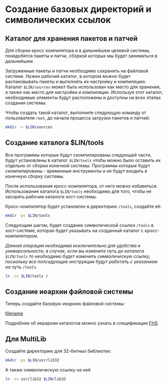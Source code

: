 ﻿# Создание базовых директорий и символических ссылок

## Каталог для хранения пакетов и патчей
Для сборки кросс компилятора и в дальнейшем целевой системы, понядобятся пакеты и патчи, сборкой которых мы будет заниматься в дальнейшем.

Загруженные пакеты и патчи необходимо сохранить на файловой системе. Нужен рабочий каталог, в котором можно будет распаковывать пакеты и выполнять их настройку и компиляцию. Каталог ``$LIN/sources`` может быть использован как место для хранения, а также как место для настройки и компиляции. Используя этот каталог, необходимые элементы будут расположены и доступны на всех этапах создания системы.

Чтобы создать такой каталог, выполните следующую команду от пользователя ``root``, до начала процесса загрузки пакетов и патчей:

```bash
mkdir -v $LIN/sources
```

## Создание каталога $LIN/tools

Все программы которые будут скомпилированы следующей части, будут установлены в каталог ``$LIN/tools`` чтобы можно было оставить их отдельно от сборки конечной системы. Программы которые будут скомпилированы - временные инструменты и не будут входить в конечную сборку системы.

После использования кросс-компилятора, от него можно избавиться. Использование каталога ``$LIN/tools`` необходимо для того, чтобы не засорять рабочие каталоги хост-системы.

Кросс-компилятор будет установлен в директорию `/tools`, создайте её:
```bash
mkdir -pv $LIN/tools
```


Следующим шагом, будет создание символической ссылки `/tools` в хост-системе, которая будет указывать на созданный каталог с кросс-компилятором. 

*Данная операция необходима исключительно для удобства и универсальности, в случае, если вы измените путь до каталога ``$LIN/tools`` то необходимо будет изменить символическую ссылку, поскольку все полседующие инструкции будут работать с указанием на путь `/tools`.*

```bash
ln -sv $LIN/tools /
```

## Создание иеархии файловой системы

Теперь создайте базовую иеархию файловой системы:

[filename](https://raw.githubusercontent.com/Linux4Yourself/Linux4Yourself.Book.Scripts/develop/src/file-system.sh ':include')

Подробнее об иерархии каталогов можно узнать в спецификации [FHS](https://refspecs.linuxfoundation.org/fhs.shtml)

## Для MultiLib
Создайте директорию для 32-битных библиотек:
```bash
mkdir -pv $LIN/usr/lib32
```
А также символическую ссылку на неё
```bash
ln -sv usr/lib32 $LIN/lib32
